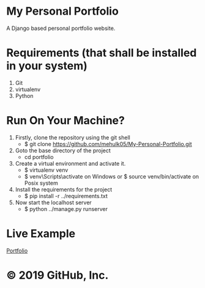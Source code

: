 # My Personal Portfolio
  A Django based personal portfolio website.

# Requirements (that shall be installed in your system)
  1. Git
  2. virtualenv
  3. Python

# Run On Your Machine?
  1. Firstly, clone the repository using the git shell 
      - $ git clone https://github.com/mehulk05/My-Personal-Portfolio.git
  2. Goto the base directory of the project 
     - cd portfolio 
  3. Create a virtual environment and activate it. 
      - $ virtualenv venv 
      - $ venv\Scripts\activate on Windows or $ source venv/bin/activate on Posix system 
  4. Install the requirements for the project 
      - $ pip install -r ../requirements.txt 
  5. Now start the localhost server
      - $ python ../manage.py runserver 

# Live Example
   [Portfolio](http://msgc320.pythonanywhere.com/)


# © 2019 GitHub, Inc.
